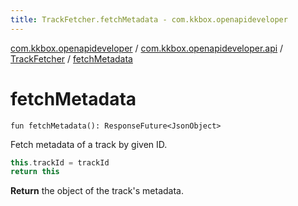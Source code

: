 ```yaml
---
title: TrackFetcher.fetchMetadata - com.kkbox.openapideveloper
---
```


[com.kkbox.openapideveloper](../../index.html) / [com.kkbox.openapideveloper.api](../index.html) / [TrackFetcher](index.html) / [fetchMetadata](.)

# fetchMetadata

`fun fetchMetadata(): ResponseFuture<JsonObject>`

Fetch metadata of a track by given ID.

``` kotlin
this.trackId = trackId
return this
```

**Return**
the object of the track's metadata.

